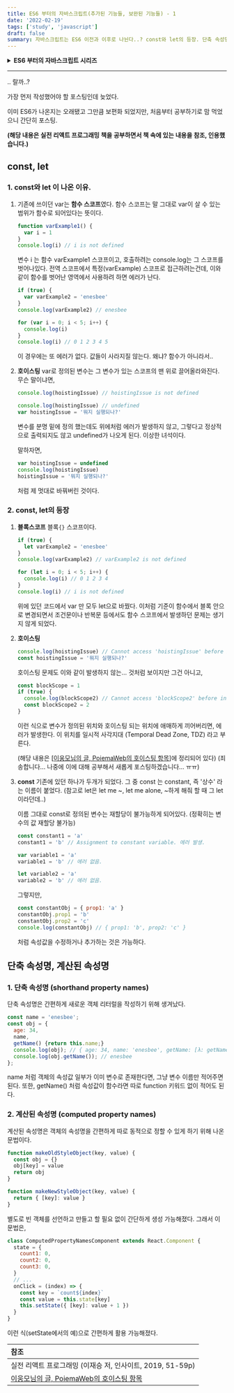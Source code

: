 ```yaml
---
title: ES6 부터의 자바스크립트(추가된 기능들, 보완된 기능들) - 1
date: '2022-02-19'
tags: ['study', 'javascript']
draft: false
summary: 자바스크립트는 ES6 이전과 이후로 나뉜다..? const와 let의 등장. 단축 속성명(shorthand property names), 계산된 속성명(computed property names)
---
```


<details>
<summary><strong>ES6 부터의 자바스크립트 시리즈</strong></summary>
<div markdown="1">
  <ul>
    <li>
      <a class="no-underline" href="/blog/study/javascript/new-in-es6-part1"><strong>const, let. 단축 속성명, 계산된 속성명</strong></a>
    </li>
    <li>
      <a class="no-underline" href="/blog/study/javascript/new-in-es6-part2">전개 연산자, 배열 비구조화, 객체 비구조화</a>
    </li>
    <li>
      <a class="no-underline" href="/blog/study/javascript/new-in-es6-part3">프로미스(Promise)</a>
    </li>
    <li>
      <a class="no-underline" href="/blog/study/javascript/new-in-es6-part4">async, await</a>
    </li>
  </ul>
</div>
</details>

---

.. 랄까..?

가장 먼저 작성했어야 할 포스팅인데 늦었다.

이미 ES6가 나온지는 오래됐고 그만큼 보편화 되었지만, 처음부터 공부하기로 맘 먹었으니 간단히 포스팅.

**(해당 내용은 실전 리액트 프로그래밍 책을 공부하면서 책 속에 있는 내용을 참조, 인용했습니다.)**

## const, let

### 1. const와 let 이 나온 이유.

1. 기존에 쓰이던 var는 **함수 스코프**였다.
   함수 스코프는 말 그대로 var이 살 수 있는 범위가 함수로 되어있다는 뜻이다.

   ```js
   function varExample1() {
     var i = 1
   }
   console.log(i) // i is not defined
   ```

   변수 i 는 함수 varExample1 스코프이고, 호출하려는 console.log는 그 스코프를 벗어나있다.
   전역 스코프에서 특정(varExample) 스코프로 접근하려는건데, 이와 같이 함수를 벗어난 영역에서 사용하려 하면 에러가 난다.

   ```js
   if (true) {
     var varExample2 = 'enesbee'
   }
   console.log(varExample2) // enesbee

   for (var i = 0; i < 5; i++) {
     console.log(i)
   }
   console.log(i) // 0 1 2 3 4 5
   ```

   이 경우에는 또 에러가 없다. 값들이 사라지질 않는다. 왜냐? 함수가 아니라서..

2. **호이스팅**
   var로 정의된 변수는 그 변수가 있는 스코프의 맨 위로 끌어올라와진다.
   무슨 말이냐면,

   ```js
   console.log(hoistingIssue) // hoistingIssue is not defined
   ```

   ```js
   console.log(hoistingIssue) // undefined
   var hoistingIssue = '뭐지 실행되나?'
   ```

   변수를 분명 밑에 정의 했는데도 위에처럼 에러가 발생하지 않고, 그렇다고 정상적으로 출력되지도 않고 undefined가 나오게 된다. 이상한 녀석이다.

   말하자면,

   ```js
   var hoistingIssue = undefined
   console.log(hoistingIssue)
   hoistingIssue = '뭐지 실행되나?'
   ```

   처럼 제 멋대로 바꿔버린 것이다.

### 2. const, let의 등장

1.  **블록스코프**
    블록`{}` 스코프이다.

    ```js
    if (true) {
      let varExample2 = 'enesbee'
    }
    console.log(varExample2) // varExample2 is not defined

    for (let i = 0; i < 5; i++) {
      console.log(i) // 0 1 2 3 4
    }
    console.log(i) // i is not defined
    ```

    위에 있던 코드에서 var 만 모두 let으로 바꿨다.
    이처럼 기준이 함수에서 블록 안으로 변경되면서 조건문이나 반복문 등에서도 함수 스코프에서 발생하던 문제는 생기지 않게 되었다.

2.  **호이스팅**

    ```js
    console.log(hoistingIssue) // Cannot access 'hoistingIssue' before initialization
    const hoistingIssue = '뭐지 실행되나?'
    ```

    호이스팅 문제도 이와 같이 발생하지 않는... 것처럼 보이지만 그건 아니고,

    ```js
    const blockScope = 1
    if (true) {
      console.log(blockScope2) // Cannot access 'blockScope2' before initialization
      const blockScope2 = 2
    }
    ```

    이런 식으로 변수가 정의된 위치와 호이스팅 되는 위치에 애매하게 끼어버리면, 에러가 발생한다.
    이 위치를 일시적 사각지대 (Temporal Dead Zone, TDZ) 라고 부른다.

    (해당 내용은 [[이웅모님의 글, PoiemaWeb의 호이스팅 항목](https://poiemaweb.com/es6-block-scope#13-%ED%98%B8%EC%9D%B4%EC%8A%A4%ED%8C%85)]에 정리되어 있다)
    (죄송합니다... 나중에 이에 대해 공부해서 새롭게 포스팅하겠습니다... ㅠㅠ)

3.  **const**
    기존에 있던 하나가 두개가 되었다.
    그 중 const 는 constant, 즉 '상수' 라는 이름이 붙었다.
    (참고로 let은 let me ~, let me alone, ~하게 해줘 할 때 그 let이라던데..)

    이름 그대로 const로 정의된 변수는 재할당이 불가능하게 되어있다. (정확히는 변수의 값 재할당 불가능)

    ```js
    const constant1 = 'a'
    constant1 = 'b' // Assignment to constant variable. 에러 발생.

    var variable1 = 'a'
    variable1 = 'b' // 에러 없음.

    let variable2 = 'a'
    variable2 = 'b' // 에러 없음.
    ```

    그렇지만,

    ```js
    const constantObj = { prop1: 'a' }
    constantObj.prop1 = 'b'
    constantObj.prop2 = 'c'
    console.log(constantObj) // { prop1: 'b', prop2: 'c' }
    ```

    처럼 속성값을 수정하거나 추가하는 것은 가능하다.

## 단축 속성명, 계산된 속성명

### 1. 단축 속성명 (shorthand property names)

단축 속성명은 간편하게 새로운 객체 리터럴을 작성하기 위해 생겨났다.

```js
const name = 'enesbee';
const obj = {
  age: 34,
  name,
  getName() {return this.name;}
  console.log(obj); // { age: 34, name: 'enesbee', getName: [λ: getName] }
  console.log(obj.getName()); // enesbee
};
```

name 처럼 객체의 속성값 일부가 이미 변수로 존재한다면, 그냥 변수 이름만 적어주면 된다.
또한, getName() 처럼 속성값이 함수라면 따로 function 키워드 없이 적어도 된다.

### 2. 계산된 속성명 (computed property names)

계산된 속성명은 객체의 속성명을 간편하게 따로 동적으로 정할 수 있게 하기 위해 나온 문법이다.

```js
function makeOldStyleObject(key, value) {
  const obj = {}
  obj[key] = value
  return obj
}

function makeNewStyleObject(key, value) {
  return { [key]: value }
}
```

별도로 빈 객체를 선언하고 만들고 할 필요 없이 간단하게 생성 가능해졌다.
그래서 이 문법은,

```js
class ComputedPropertyNamesComponent extends React.Component {
  state = {
    count1: 0,
    count2: 0,
    count3: 0,
  }
  // ...
  onClick = (index) => {
    const key = `count${index}`
    const value = this.state[key]
    this.setState({ [key]: value + 1 })
  }
}
```

이런 식(setState에서의 예)으로 간편하게 활용 가능해졌다.

| 참조                                                                                                                      |
| :------------------------------------------------------------------------------------------------------------------------ |
| 실전 리액트 프로그래밍 (이재승 저, 인사이트, 2019, 51-59p)                                                                |
| [이웅모님의 글, PoiemaWeb의 호이스팅 항목](https://poiemaweb.com/es6-block-scope#13-%ED%98%B8%EC%9D%B4%EC%8A%A4%ED%8C%85) |
